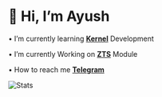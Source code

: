 # 👋 Hi, I’m Ayush

• I’m currently learning [**Kernel**](https://github.com/ImSpiDy/Nexus-Xtreme-Kernel) Development

• I’m currently Working on [**ZTS**](https://github.com/NotZeetaa/ZeetaaTweak) Module
 
• How to reach me **[Telegram](https://t.me/SpiDyX027)**
<!-- GitHub Status-->
![Stats](https://github-readme-stats.vercel.app/api?username=ImSpiDy&theme=000&include_all_commits=true&count_private=true&show_icons=true&hide_rank=false&border_radius=10&line_height=28&hide_border=true&text_color=a3a3a3)
